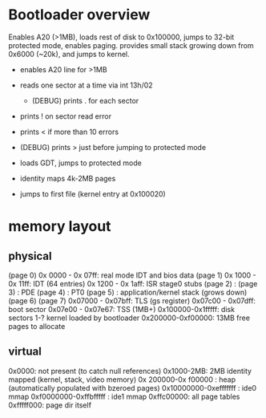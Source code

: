 
# Bootloader overview

Enables A20 (>1MB), loads rest of disk to 0x100000, jumps to 32-bit protected
mode, enables paging.  provides small stack growing down from 0x6000 (~20k),
and jumps to kernel.

* enables A20 line for >1MB

* reads one sector at a time via int 13h/02
  * (DEBUG) prints . for each sector
* prints ! on sector read error
* prints < if more than 10 errors
* (DEBUG) prints > just before jumping to protected mode

* loads GDT, jumps to protected mode
* identity maps 4k-2MB pages

* jumps to first file (kernel entry at 0x100020)

# memory layout

## physical 

(page 0) 0x 0000 - 0x 07ff: real mode IDT and bios data
(page 1) 0x 1000 - 0x 11ff: IDT (64 entries)
         0x 1200 - 0x 1aff: ISR stage0 stubs
(page 2)                  :
(page 3)                  : PDE
(page 4)                  : PT0
(page 5)                  : application/kernel stack (grows down)
(page 6)
(page 7) 0x07000 - 0x07bff: TLS (gs register)
         0x07c00 - 0x07dff: boot sector
         0x07e00 - 0x07e67: TSS
(1MB+)   0x100000-0x1fffff: disk sectors 1-? kernel loaded by bootloader
         0x200000-0xf00000: 13MB free pages to allocate

## virtual

0x0000: not present (to catch null references)
0x1000-2MB:  2MB identity mapped (kernel, stack, video memory)
0x  200000-0x  f00000 : heap (automatically populated with bzeroed pages)
0x10000000-0xefffffff : ide0 mmap
0xf0000000-0xffbfffff : ide1 mmap
0xffc00000: all page tables
0xfffff000: page dir itself

